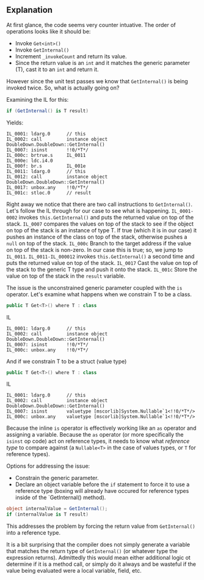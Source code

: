 ﻿## Explanation 

At first glance, the code seems very counter intuative.
The order of operations looks like it should be:
* Invoke `Get<int>()`
* Invoke `GetInternal()`
* Increment `_invokeCount` and return its value.
* Since the return value is an `int` and it matches the generic parameter (T), cast it to an `int` and return it.

However since the unit test passes we know that `GetInternal()` is being invoked twice.
So, what is actually going on?

Examining the IL for this:
```C#
if (GetInternal() is T result)
```
Yields:
```IL
IL_0001: ldarg.0      // this
IL_0002: call         instance object DoubleDown.DoubleDown::GetInternal()
IL_0007: isinst       !!0/*T*/
IL_000c: brtrue.s     IL_0011
IL_000e: ldc.i4.0     
IL_000f: br.s         IL_001e
IL_0011: ldarg.0      // this
IL_0012: call         instance object DoubleDown.DoubleDown::GetInternal()
IL_0017: unbox.any    !!0/*T*/
IL_001c: stloc.0      // result
```

Right away we notice that there are two call instructions to `GetInternal()`.
Let's follow the IL through for our case to see what is happening.
`IL_0001-0002` invokes `this.GetInternal()` and puts the returned value on top of the stack.
`IL_0007` compares the values on top of the stack to see if the object on top of the stack is an instance of type T. If true (which it is in our case) it pushes an instance of the class on top of the stack, otherwise pushes a `null` on top of the stack.
`IL_000c` Branch to the target address if the value on top of the stack is non-zero. In our case this is true; so, we jump to `IL_0011`.
`IL_0011-IL_000012` invokes `this.GetInternal()` a second time and puts the returned value on top of the stack.
`IL_0017` Cast the value on top of the stack to the generic T type and push it onto the stack.
`IL_001c` Store the value on top of the stack in the `result` variable.

The issue is the unconstrained generic parameter coupled with the `is` operator.
Let's examine what happens when we constrain T to be a class.

```C#
public T Get<T>() where T : class
```
IL
```IL
IL_0001: ldarg.0      // this
IL_0002: call         instance object DoubleDown.DoubleDown::GetInternal()
IL_0007: isinst       !!0/*T*/
IL_000c: unbox.any    !!0/*T*/
```

And if we constrain T to be a struct (value type)
```C#
public T Get<T>() where T : class
```
IL
```
IL_0001: ldarg.0      // this
IL_0002: call         instance object DoubleDown.DoubleDown::GetInternal()
IL_0007: isinst       valuetype [mscorlib]System.Nullable`1<!!0/*T*/>
IL_000c: unbox.any    valuetype [mscorlib]System.Nullable`1<!!0/*T*/>
```

Because the inline `is` operator is effectively working like an `as` operator and assigning a variable. Because the `as` operator (or more specifically the `isinst` op code) act on reference types, it needs to know what _reference type_ to compare against (a `Nullable<T>` in the case of values types, or `T` for reference types).

Options for addressing the issue:

- Constrain the generic parameter.
- Declare an object variable before the `if` statement to force it to use a reference type (boxing will already have occured for reference types inside of the `GetInternal() method).
```C#
object internalValue = GetInternal();
if (internalValue is T result)
```
This addresses the problem by forcing the return value from `GetInternal()` into a reference type.

It is a bit surprising that the compiler does not simply generate a variable that matches the return type of `GetInternal()` (or whatever type the expression returns). Admittedly this would mean either additional logic ot determine if it is a method call, or simply do it always and be wasteful if the value being evaluated were a local variable, field, etc.
